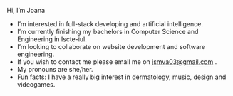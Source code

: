 Hi, I’m Joana
- I’m interested in full-stack developing and artificial intelligence.
- I’m currently finishing my bachelors in Computer Science and Engineering in Iscte-iul.
- I’m looking to collaborate on website development and software engineering.
- If you wish to contact me please email me on jsmva03@gmail.com .
- My pronouns are she/her.
- Fun facts: I have a really big interest in dermatology, music, design and videogames.

<!---
j-smva/j-smva is a ✨ special ✨ repository because its `README.md` (this file) appears on your GitHub profile.
You can click the Preview link to take a look at your changes.
--->

